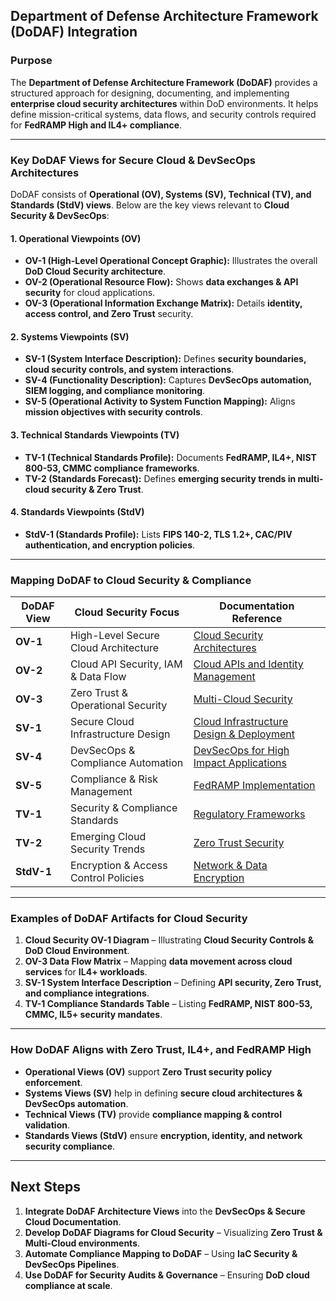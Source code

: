 ## **Department of Defense Architecture Framework (DoDAF) Integration**
### **Purpose**
The **Department of Defense Architecture Framework (DoDAF)** provides a structured approach for designing, documenting, and implementing **enterprise cloud security architectures** within DoD environments. It helps define mission-critical systems, data flows, and security controls required for **FedRAMP High and IL4+ compliance**.

---
### **Key DoDAF Views for Secure Cloud & DevSecOps Architectures**
DoDAF consists of **Operational (OV), Systems (SV), Technical (TV), and Standards (StdV) views**. Below are the key views relevant to **Cloud Security & DevSecOps**:

#### **1. Operational Viewpoints (OV)**
- **OV-1 (High-Level Operational Concept Graphic):** Illustrates the overall **DoD Cloud Security architecture**.
- **OV-2 (Operational Resource Flow):** Shows **data exchanges & API security** for cloud applications.
- **OV-3 (Operational Information Exchange Matrix):** Details **identity, access control, and Zero Trust** security.

#### **2. Systems Viewpoints (SV)**
- **SV-1 (System Interface Description):** Defines **security boundaries, cloud security controls, and system interactions**.
- **SV-4 (Functionality Description):** Captures **DevSecOps automation, SIEM logging, and compliance monitoring**.
- **SV-5 (Operational Activity to System Function Mapping):** Aligns **mission objectives with security controls**.

#### **3. Technical Standards Viewpoints (TV)**
- **TV-1 (Technical Standards Profile):** Documents **FedRAMP, IL4+, NIST 800-53, CMMC compliance frameworks**.
- **TV-2 (Standards Forecast):** Defines **emerging security trends in multi-cloud security & Zero Trust**.

#### **4. Standards Viewpoints (StdV)**
- **StdV-1 (Standards Profile):** Lists **FIPS 140-2, TLS 1.2+, CAC/PIV authentication, and encryption policies**.

---
### **Mapping DoDAF to Cloud Security & Compliance**
| **DoDAF View** | **Cloud Security Focus** | **Documentation Reference** |
|---------------|------------------------|-----------------------------|
| **OV-1** | High-Level Secure Cloud Architecture | [Cloud Security Architectures](./Cloud_Security_Architecture/Cloud_Security_Architectures.md) |
| **OV-2** | Cloud API Security, IAM & Data Flow | [Cloud APIs and Identity Management](./Cloud_Security_Architecture/Cloud_API_Identity_Management.md) |
| **OV-3** | Zero Trust & Operational Security | [Multi-Cloud Security](./Cloud_Security_Architecture/Multi-Cloud_Security.md) |
| **SV-1** | Secure Cloud Infrastructure Design | [Cloud Infrastructure Design & Deployment](./Cloud_Security_Architecture/Cloud_Infrastructure_Design_Deployment.md) |
| **SV-4** | DevSecOps & Compliance Automation | [DevSecOps for High Impact Applications](./DevSecOPS_High_Impact_Level_Applications.md) |
| **SV-5** | Compliance & Risk Management | [FedRAMP Implementation](./Methodology_for_Implementing_FedRAMP.md) |
| **TV-1** | Security & Compliance Standards | [Regulatory Frameworks](#compliance--regulatory-frameworks) |
| **TV-2** | Emerging Cloud Security Trends | [Zero Trust Security](./Cloud_Security_Architecture/Secure_Cloud_Architectures.md) |
| **StdV-1** | Encryption & Access Control Policies | [Network & Data Encryption](./Cloud_Security_Architecture/Multi-Cloud_Security.md) |

---
### **Examples of DoDAF Artifacts for Cloud Security**
1. **Cloud Security OV-1 Diagram** – Illustrating **Cloud Security Controls & DoD Cloud Environment**.
2. **OV-3 Data Flow Matrix** – Mapping **data movement across cloud services** for **IL4+ workloads**.
3. **SV-1 System Interface Description** – Defining **API security, Zero Trust, and compliance integrations**.
4. **TV-1 Compliance Standards Table** – Listing **FedRAMP, NIST 800-53, CMMC, IL5+ security mandates**.

---
### **How DoDAF Aligns with Zero Trust, IL4+, and FedRAMP High**
- **Operational Views (OV)** support **Zero Trust security policy enforcement**.
- **Systems Views (SV)** help in defining **secure cloud architectures & DevSecOps automation**.
- **Technical Views (TV)** provide **compliance mapping & control validation**.
- **Standards Views (StdV)** ensure **encryption, identity, and network security compliance**.

---
## **Next Steps**
1. **Integrate DoDAF Architecture Views** into the **DevSecOps & Secure Cloud Documentation**.
2. **Develop DoDAF Diagrams for Cloud Security** – Visualizing **Zero Trust & Multi-Cloud environments**.
3. **Automate Compliance Mapping to DoDAF** – Using **IaC Security & DevSecOps Pipelines**.
4. **Use DoDAF for Security Audits & Governance** – Ensuring **DoD cloud compliance at scale**.

